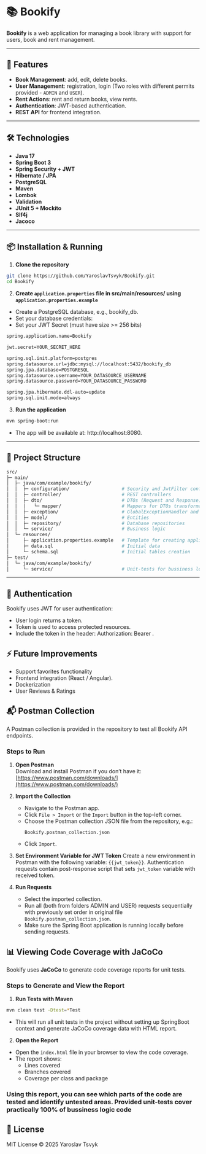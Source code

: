 # 📚 Bookify

**Bookify** is a web application for managing a book library with support for users, book and rent management.

---

## 🚀 Features

- **Book Management**: add, edit, delete books.
- **User Management**: registration, login (Two roles with different permits provided - ```ADMIN``` and ```USER```).
- **Rent Actions**: rent and return books, view rents.
- **Authentication**: JWT-based authentication.
- **REST API** for frontend integration.

---

## 🛠 Technologies

- **Java 17**
- **Spring Boot 3**
- **Spring Security + JWT**
- **Hibernate / JPA**
- **PostgreSQL**
- **Maven**
- **Lombok**
- **Validation**
- **JUnit 5 + Mockito**
- **Slf4j**
- **Jacoco**

---

## 📦 Installation & Running

1. **Clone the repository**

```bash
git clone https://github.com/YaroslavTsvyk/Bookify.git
cd Bookify
```

2. **Create `application.properties` file in src/main/resources/ using `application.properties.example`**
- Create a PostgreSQL database, e.g., bookify_db.
- Set your database credentials:
- Set your JWT Secret (must have size >= 256 bits)

```bash
spring.application.name=Bookify

jwt.secret=YOUR_SECRET_HERE

spring.sql.init.platform=postgres
spring.datasource.url=jdbc:mysql://localhost:5432/bookify_db
spring.jpa.database=POSTGRESQL
spring.datasource.username=YOUR_DATASOURCE_USERNAME
spring.datasource.password=YOUR_DATASOURCE_PASSWORD

spring.jpa.hibernate.ddl-auto=update
spring.sql.init.mode=always
```

3. **Run the application**
```bash
mvn spring-boot:run
```

- The app will be available at: http://localhost:8080.

---

## 🧩 Project Structure

```bash
src/
├─ main/
│  ├─ java/com/example/bookify/
│  │  ├─ configuration/                   # Security and JwtFilter configs
│  │  ├─ controller/                      # REST controllers
│  │  ├─ dto/                             # DTOs (Request and Response)
│  │  │   └─ mapper/                      # Mappers for DTOs transformation
│  │  ├─ exception/                       # GlobalExceptionHandler and custom exceptions
│  │  ├─ model/                           # Entities
│  │  ├─ repository/                      # Database repositories
│  │  └─ service/                         # Business logic
│  └─ resources/
│     ├─ application.properties.example   # Template for creating application.properties file
│     ├─ data.sql                         # Initial data 
│     └─ schema.sql                       # Initial tables creation
├─ test/
│  └─ java/com/example/bookify/
│     └─ service/                         # Unit-tests for bussiness logic
```

---

## 🔑 Authentication
Bookify uses JWT for user authentication:
- User login returns a token.
- Token is used to access protected resources.
- Include the token in the header: Authorization: Bearer <token>.

## ⚡ Future Improvements
- Support favorites functionality
- Frontend integration (React / Angular).
- Dockerization
- User Reviews & Ratings

## 📬 Postman Collection
A Postman collection is provided in the repository to test all Bookify API endpoints.

### Steps to Run

1. **Open Postman**  
   Download and install Postman if you don’t have it: [https://www.postman.com/downloads/](https://www.postman.com/downloads/)

2. **Import the Collection**  
   - Navigate to the Postman app.  
   - Click `File > Import` or the `Import` button in the top-left corner.  
   - Choose the Postman collection JSON file from the repository, e.g.:  
     ```
     Bookify.postman_collection.json
     ```
   - Click `Import`.

3. **Set Environment Variable for JWT Token** 
   Create a new environment in Postman with the following variable: `{{jwt_token}}`. Authentication requests contain post-response script that sets `jwt_token` variable with received token.
   
4. **Run Requests**  
    - Select the imported collection.
    - Run all (both from folders ADMIN and USER) requests sequentially with previously set order in original file `Bookify.postman_collection.json`.  
    - Make sure the Spring Boot application is running locally before sending requests.

## 📊 Viewing Code Coverage with JaCoCo

Bookify uses **JaCoCo** to generate code coverage reports for unit tests.

### Steps to Generate and View the Report

1. **Run Tests with Maven**

```bash
mvn clean test -Dtest=*Test
```
- This will run all unit tests in the project without setting up SpringBoot context and generate JaCoCo coverage data with HTML report.

2. **Open the Report**
- Open the `index.html` file in your browser to view the code coverage.
- The report shows:
    - Lines covered
    - Branches covered
    - Coverage per class and package

### Using this report, you can see which parts of the code are tested and identify untested areas. Provided unit-tests cover practically 100% of bussiness logic code

## 📝 License
MIT License © 2025 Yaroslav Tsvyk
